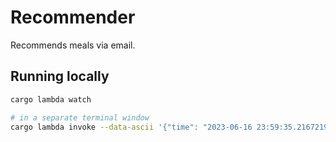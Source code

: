 # Recommender

Recommends meals via email.

## Running locally

```bash
cargo lambda watch

# in a separate terminal window
cargo lambda invoke --data-ascii '{"time": "2023-06-16 23:59:35.216721974 UTC", "resources": []}'
```
